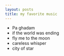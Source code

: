 ```yaml
---
layout: posts
title: my favorite music
---
```


- Pa ghadam 
- if the world was ending
- fly me to the moon
- careless whisper
- city of star